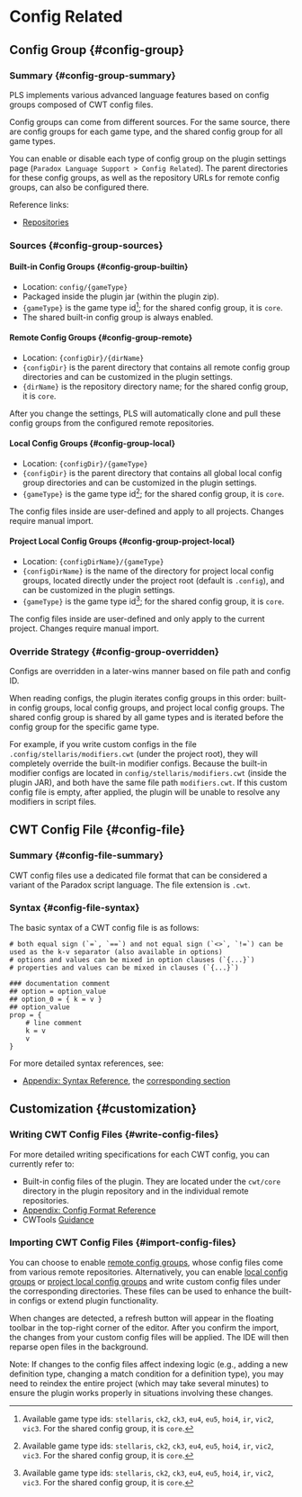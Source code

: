 # Config Related

<!-- TODO Manual improvement and polish -->

## Config Group {#config-group}

### Summary {#config-group-summary}

PLS implements various advanced language features based on config groups composed of CWT config files.

Config groups can come from different sources. For the same source, there are config groups for each game type, and the shared config group for all game types.

You can enable or disable each type of config group on the plugin settings page (`Paradox Language Support > Config Related`).
The parent directories for these config groups, as well as the repository URLs for remote config groups, can also be configured there.

Reference links:

- [Repositories](https://github.com/DragonKnightOfBreeze/Paradox-Language-Support/tree/master/cwt)

### Sources {#config-group-sources}

#### Built-in Config Groups {#config-group-builtin}

- Location: `config/{gameType}`
- Packaged inside the plugin jar (within the plugin zip).
- `{gameType}` is the game type id[^1]; for the shared config group, it is `core`.
- The shared built-in config group is always enabled.

#### Remote Config Groups {#config-group-remote}

- Location: `{configDir}/{dirName}`
- `{configDir}` is the parent directory that contains all remote config group directories and can be customized in the plugin settings.
- `{dirName}` is the repository directory name; for the shared config group, it is `core`.

After you change the settings, PLS will automatically clone and pull these config groups from the configured remote repositories.

#### Local Config Groups {#config-group-local}

- Location: `{configDir}/{gameType}`
- `{configDir}` is the parent directory that contains all global local config group directories and can be customized in the plugin settings.
- `{gameType}` is the game type id[^1]; for the shared config group, it is `core`.

The config files inside are user-defined and apply to all projects. Changes require manual import.

#### Project Local Config Groups {#config-group-project-local}

- Location: `{configDirName}/{gameType}`
- `{configDirName}` is the name of the directory for project local config groups, located directly under the project root (default is `.config`), and can be customized in the plugin settings.
- `{gameType}` is the game type id[^1]; for the shared config group, it is `core`.

The config files inside are user-defined and only apply to the current project. Changes require manual import.

### Override Strategy {#config-group-overridden}

Configs are overridden in a later-wins manner based on file path and config ID.

When reading configs, the plugin iterates config groups in this order: built-in config groups, local config groups, and project local config groups. The shared config group is shared by all game types and is iterated before the config group for the specific game type.

For example, if you write custom configs in the file `.config/stellaris/modifiers.cwt` (under the project root), they will completely override the built-in modifier configs.
Because the built-in modifier configs are located in `config/stellaris/modifiers.cwt` (inside the plugin JAR), and both have the same file path `modifiers.cwt`.
If this custom config file is empty, after applied, the plugin will be unable to resolve any modifiers in script files.

## CWT Config File {#config-file}

### Summary {#config-file-summary}

CWT config files use a dedicated file format that can be considered a variant of the Paradox script language. The file extension is `.cwt`.

### Syntax {#config-file-syntax}

The basic syntax of a CWT config file is as follows:

```cwt
# both equal sign (`=`, `==`) and not equal sign (`<>`, `!=`) can be used as the k-v separator (also available in options)
# options and values can be mixed in option clauses (`{...}`)
# properties and values can be mixed in clauses (`{...}`)

### documentation comment
## option = option_value
## option_0 = { k = v }
## option_value
prop = {
    # line comment
    k = v
    v
}
```

For more detailed syntax references, see:

- [Appendix: Syntax Reference](ref-syntax.md), the [corresponding section](ref-syntax.md#cwt)

## Customization {#customization}

### Writing CWT Config Files {#write-config-files}

For more detailed writing specifications for each CWT config, you can currently refer to:

- Built-in config files of the plugin. They are located under the `cwt/core` directory in the plugin repository and in the individual remote repositories.
- [Appendix: Config Format Reference](ref-config-format.md)
- CWTools [Guidance](https://github.com/DragonKnightOfBreeze/Paradox-Language-Support/blob/master/references/cwt/guidance.md)

### Importing CWT Config Files {#import-config-files}

You can choose to enable [remote config groups](#config-group-remote), whose config files come from various remote repositories.
Alternatively, you can enable [local config groups](#config-group-local) or [project local config groups](#config-group-project-local) and write custom config files under the corresponding directories.
These files can be used to enhance the built-in configs or extend plugin functionality.

When changes are detected, a refresh button will appear in the floating toolbar in the top-right corner of the editor.
After you confirm the import, the changes from your custom config files will be applied.
The IDE will then reparse open files in the background.

Note: If changes to the config files affect indexing logic (e.g., adding a new definition type, changing a match condition for a definition type), you may need to reindex the entire project (which may take several minutes) to ensure the plugin works properly in situations involving these changes.

[^1]: Available game type ids: `stellaris`, `ck2`, `ck3`, `eu4`, `eu5`, `hoi4`, `ir`, `vic2`, `vic3`. For the shared config group, it is `core`.
